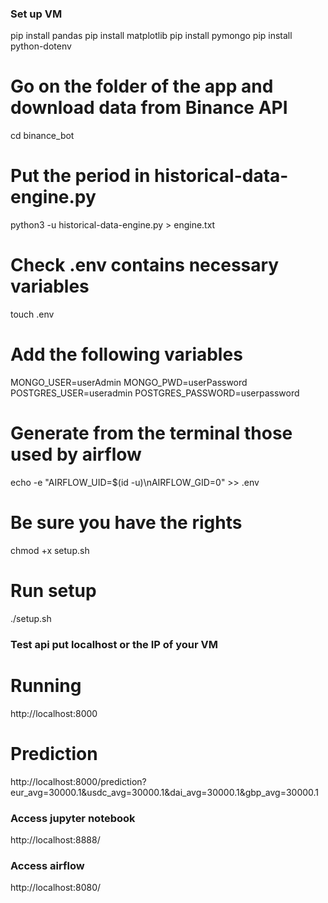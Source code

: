 ### Set up VM
pip install pandas
pip install matplotlib
pip install pymongo
pip install python-dotenv

# Go on the folder of the app and download data from Binance API
cd binance_bot

# Put the period in historical-data-engine.py
python3 -u historical-data-engine.py > engine.txt

# Check .env contains necessary variables
touch .env
# Add the following variables
MONGO_USER=userAdmin
MONGO_PWD=userPassword
POSTGRES_USER=useradmin
POSTGRES_PASSWORD=userpassword
# Generate from the terminal those used by airflow
echo -e "AIRFLOW_UID=$(id -u)\nAIRFLOW_GID=0" >> .env

# Be sure you have the rights
chmod +x setup.sh

# Run setup
./setup.sh

### Test api put localhost or the IP of your VM
# Running
http://localhost:8000
# Prediction
http://localhost:8000/prediction?eur_avg=30000.1&usdc_avg=30000.1&dai_avg=30000.1&gbp_avg=30000.1

### Access jupyter notebook
http://localhost:8888/

### Access airflow
http://localhost:8080/
